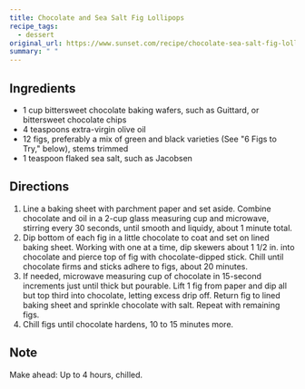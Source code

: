 ```yaml
---
title: Chocolate and Sea Salt Fig Lollipops
recipe_tags:
  - dessert
original_url: https://www.sunset.com/recipe/chocolate-sea-salt-fig-lollipops
summary: " "
---
```


## Ingredients
* 1 cup bittersweet chocolate baking wafers, such as Guittard, or bittersweet chocolate chips
* 4 teaspoons extra-virgin olive oil
* 12 figs, preferably a mix of green and black varieties (See "6 Figs to Try," below), stems trimmed
* 1 teaspoon flaked sea salt, such as Jacobsen

## Directions

1. Line a baking sheet with parchment paper and set aside. Combine chocolate and oil in a 2-cup glass measuring cup and microwave, stirring every 30 seconds, until smooth and liquidy, about 1 minute total.
1. Dip bottom of each fig in a little chocolate to coat and set on lined baking sheet. Working with one at a time, dip skewers about 1 1/2 in. into chocolate and pierce top of fig with chocolate-dipped stick. Chill until chocolate firms and sticks adhere to figs, about 20 minutes.
1. If needed, microwave measuring cup of chocolate in 15-second increments just until thick but pourable. Lift 1 fig from paper and dip all but top third into chocolate, letting excess drip off. Return fig to lined baking sheet and sprinkle chocolate with salt. Repeat with remaining figs.
1. Chill figs until chocolate hardens, 10 to 15 minutes more.

## Note

Make ahead: Up to 4 hours, chilled.